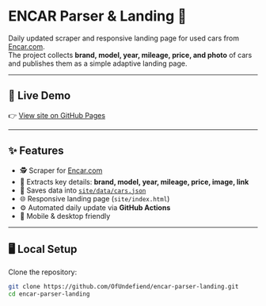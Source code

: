 # ENCAR Parser & Landing 🚗

Daily updated scraper and responsive landing page for used cars from [Encar.com](https://www.encar.com).  
The project collects **brand, model, year, mileage, price, and photo** of cars and publishes them as a simple adaptive landing page.

---

## 🔗 Live Demo
👉 [View site on GitHub Pages](https://OfUndefiend.github.io/encar-parser-landing/)

---

## ✨ Features
- 🕵️ Scraper for [Encar.com](https://www.encar.com)  
- 🚗 Extracts key details: **brand, model, year, mileage, price, image, link**  
- 📄 Saves data into [`site/data/cars.json`](site/data/cars.json)  
- 🌐 Responsive landing page (`site/index.html`)  
- ⚙️ Automated daily update via **GitHub Actions**  
- 📱 Mobile & desktop friendly  

---

## 🖥️ Local Setup

Clone the repository:
```bash
git clone https://github.com/OfUndefiend/encar-parser-landing.git
cd encar-parser-landing
